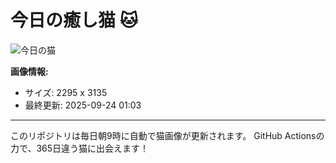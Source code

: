 # 今日の癒し猫 🐱

![今日の猫](https://cdn2.thecatapi.com/images/d8l.jpg)

**画像情報:**
- サイズ: 2295 x 3135
- 最終更新: 2025-09-24 01:03

---

このリポジトリは毎日朝9時に自動で猫画像が更新されます。
GitHub Actionsの力で、365日違う猫に出会えます！
